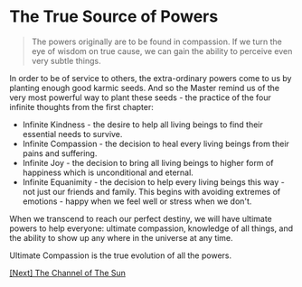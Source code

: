 # The True Source of Powers

> The powers originally are to be found in compassion. If we turn the eye of wisdom on true cause, we can gain the ability to perceive even very subtle things.

In order to be of service to others, the extra-ordinary powers come to us by planting enough good karmic seeds. And so the Master remind us of the very most powerful way to plant these seeds - the practice of the four infinite thoughts from the first chapter:

- Infinite Kindness - the desire to help all living beings to find their essential needs to survive.
- Infinite Compassion - the decision to heal every living beings from their pains and suffering.
- Infinite Joy - the decision to bring all living beings to higher form of happiness which is unconditional and eternal.
- Infinite Equanimity - the decision to help every living beings this way - not just our friends and family. This begins with avoiding extremes of emotions - happy when we feel well or stress when we don't.

When we transcend to reach our perfect destiny, we will have ultimate powers to help everyone: ultimate compassion, knowledge of all things, and the ability to show up any where in the universe at any time.

Ultimate Compassion is the true evolution of all the powers.

[\[Next\] The Channel of The Sun](/content/69-the-channel-of-the-sun.md)
